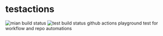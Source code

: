 # testactions
![mian build status](https://github.com/xiaoliu/testactions/actions/workflows/main.yml/badge.svg)
![test build status](https://github.com/xiaoliu/testactions/actions/workflows/test.yml/badge.svg)
github actions playground 
test for workflow and repo automations
